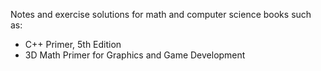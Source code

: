 Notes and exercise solutions for math and computer science books such as:

* C++ Primer, 5th Edition
* 3D Math Primer for Graphics and Game Development
